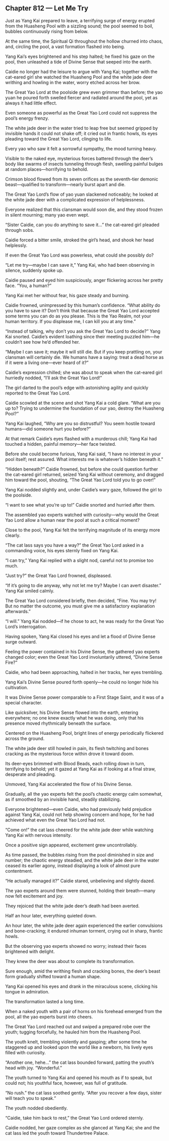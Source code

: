 ## Chapter 812 — Let Me Try

Just as Yang Kai prepared to leave, a terrifying surge of energy erupted from the Huasheng Pool with a sizzling sound; the pool seemed to boil, bubbles continuously rising from below.

At the same time, the Spiritual Qi throughout the hollow churned into chaos, and, circling the pool, a vast formation flashed into being.

Yang Kai’s eyes brightened and his step halted; he fixed his gaze on the pool, then unleashed a tide of Divine Sense that seeped into the earth.

Caidie no longer had the leisure to argue with Yang Kai; together with the cat-eared girl she watched the Huasheng Pool and the white jade deer writhing and howling in the water, worry etched across her brow.

The Great Yao Lord at the poolside grew even grimmer than before; the yao yuan he poured forth swelled fiercer and radiated around the pool, yet as always it had little effect.

Even someone as powerful as the Great Yao Lord could not suppress the pool’s energy frenzy.

The white jade deer in the water tried to leap free but seemed gripped by invisible hands it could not shake off; it cried out in frantic howls, its eyes pleading toward the Great Yao Lord, clinging to life.

Every yao who saw it felt a sorrowful sympathy, the mood turning heavy.

Visible to the naked eye, mysterious forces battered through the deer’s body like swarms of insects tunneling through flesh, swelling painful bulges at random places—horrifying to behold.

Crimson blood flowed from its seven orifices as the seventh-tier demonic beast—qualified to transform—nearly burst apart and die.

The Great Yao Lord’s flow of yao yuan slackened noticeably; he looked at the white jade deer with a complicated expression of helplessness.

Everyone realized that this clansman would soon die, and they stood frozen in silent mourning; many yao even wept.

“Sister Caidie, can you do anything to save it…” the cat-eared girl pleaded through sobs.

Caidie forced a bitter smile, stroked the girl’s head, and shook her head helplessly.

If even the Great Yao Lord was powerless, what could she possibly do?

“Let me try—maybe I can save it,” Yang Kai, who had been observing in silence, suddenly spoke up.

Caidie paused and eyed him suspiciously, anger flickering across her pretty face. “You, a human?”

Yang Kai met her without fear, his gaze steady and burning.

Caidie frowned, unimpressed by this human’s confidence. “What ability do you have to save it? Don’t think that because the Great Yao Lord accepted some terms you can do as you please. This is the Yao Realm, not your human territory. If you displease me, I can kill you at any time.”

“Instead of talking, why don’t you ask the Great Yao Lord to decide?” Yang Kai snorted. Caidie’s evident loathing since their meeting puzzled him—he couldn’t see how he’d offended her.

“Maybe I can save it; maybe it will still die. But if you keep prattling on, your clansman will certainly die. We humans have a saying: treat a dead horse as if it were a living one—ever heard of it?”

Caidie’s expression chilled; she was about to speak when the cat-eared girl hurriedly nodded, “I’ll ask the Great Yao Lord!”

The girl darted to the pool’s edge with astonishing agility and quickly reported to the Great Yao Lord.

Caidie scowled at the scene and shot Yang Kai a cold glare. “What are you up to? Trying to undermine the foundation of our yao, destroy the Huasheng Pool?”

Yang Kai laughed, “Why are you so distrustful? You seem hostile toward humans—did someone hurt you before?”

At that remark Caidie’s eyes flashed with a murderous chill; Yang Kai had touched a hidden, painful memory—her face twisted.

Before she could become furious, Yang Kai said, “I have no interest in your pool itself; rest assured. What interests me is whatever’s hidden beneath it.”

“Hidden beneath?” Caidie frowned, but before she could question further the cat-eared girl returned, seized Yang Kai without ceremony, and dragged him toward the pool, shouting, “The Great Yao Lord told you to go over!”

Yang Kai nodded slightly and, under Caidie’s wary gaze, followed the girl to the poolside.

“I want to see what you’re up to!” Caidie snorted and hurried after them.

The assembled yao experts watched with curiosity—why would the Great Yao Lord allow a human near the pool at such a critical moment?

Close to the pool, Yang Kai felt the terrifying magnitude of its energy more clearly.

“The cat lass says you have a way?” the Great Yao Lord asked in a commanding voice, his eyes sternly fixed on Yang Kai.

“I can try,” Yang Kai replied with a slight nod, careful not to promise too much.

“Just try?” the Great Yao Lord frowned, displeased.

“If it’s going to die anyway, why not let me try? Maybe I can avert disaster.” Yang Kai smiled calmly.

The Great Yao Lord considered briefly, then decided, “Fine. You may try! But no matter the outcome, you must give me a satisfactory explanation afterwards.”

“I will.” Yang Kai nodded—if he chose to act, he was ready for the Great Yao Lord’s interrogation.

Having spoken, Yang Kai closed his eyes and let a flood of Divine Sense surge outward.

Feeling the power contained in his Divine Sense, the gathered yao experts changed color; even the Great Yao Lord involuntarily uttered, “Divine Sense Fire?”

Caidie, who had been approaching, halted in her tracks, her eyes trembling.

Yang Kai’s Divine Sense poured forth openly—he could no longer hide his cultivation.

It was Divine Sense power comparable to a First Stage Saint, and it was of a special character.

Like quicksilver, his Divine Sense flowed into the earth, entering everywhere; no one knew exactly what he was doing, only that his presence moved rhythmically beneath the surface.

Centered on the Huasheng Pool, bright lines of energy periodically flickered across the ground.

The white jade deer still howled in pain, its flesh twitching and bones cracking as the mysterious force within drove it toward doom.

Its deer-eyes brimmed with Blood Beads, each rolling down in turn, terrifying to behold; yet it gazed at Yang Kai as if looking at a final straw, desperate and pleading.

Unmoved, Yang Kai accelerated the flow of his Divine Sense.

Gradually, all the yao experts felt the pool’s chaotic energy calm somewhat, as if smoothed by an invisible hand, steadily stabilizing.

Everyone brightened—even Caidie, who had previously held prejudice against Yang Kai, could not help showing concern and hope, for he had achieved what even the Great Yao Lord had not.

“Come on!” the cat lass cheered for the white jade deer while watching Yang Kai with nervous intensity.

Once a positive sign appeared, excitement grew uncontrollably.

As time passed, the bubbles rising from the pool diminished in size and number; the chaotic energy steadied, and the white jade deer in the water ceased its earlier agony, instead displaying a look of almost pure contentment.

“He actually managed it?” Caidie stared, unbelieving and slightly dazed.

The yao experts around them were stunned, holding their breath—many now felt excitement and joy.

They rejoiced that the white jade deer’s death had been averted.

Half an hour later, everything quieted down.

An hour later, the white jade deer again experienced the earlier convulsions and bone-cracking; it endured inhuman torment, crying out in sharp, frantic howls.

But the observing yao experts showed no worry; instead their faces brightened with delight.

They knew the deer was about to complete its transformation.

Sure enough, amid the writhing flesh and cracking bones, the deer’s beast form gradually shifted toward a human shape.

Yang Kai opened his eyes and drank in the miraculous scene, clicking his tongue in admiration.

The transformation lasted a long time.

When a naked youth with a pair of horns on his forehead emerged from the pool, all the yao experts burst into cheers.

The Great Yao Lord reached out and swiped a prepared robe over the youth; tugging forcefully, he hauled him from the Huasheng Pool.

The youth knelt, trembling violently and gasping; after some time he staggered up and looked upon the world like a newborn, his lively eyes filled with curiosity.

“Another one, hehe…” the cat lass bounded forward, patting the youth’s head with joy. “Wonderful.”

The youth turned to Yang Kai and opened his mouth as if to speak, but could not; his youthful face, however, was full of gratitude.

“No rush.” the cat lass soothed gently. “After you recover a few days, sister will teach you to speak.”

The youth nodded obediently.

“Caidie, take him back to rest,” the Great Yao Lord ordered sternly.

Caidie nodded, her gaze complex as she glanced at Yang Kai; she and the cat lass led the youth toward Thundertree Palace.